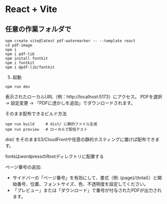 # React + Vite

## 任意の作業フォルダで
```
npm create vite@latest pdf-watermarker -- --template react
cd pdf-image
npm i
npm i pdf-lib
npm install fontkit
npm i fontkit
npm i @pdf-lib/fontkit
```

5) 起動

```
npm run dev
```

表示されたローカルURL（例：http://localhost:5173）にアクセス。
PDFを選択 → 設定変更 → 「PDFに透かしを追加」でダウンロードされます。


そのまま配布できるビルド方法
```
npm run build     # dist/ に静的ファイル生成
npm run preview   # ローカルで配信テスト
```

dist/ をそのままS3/CloudFrontや任意の静的ホスティングに置けば配布できます。


fontsはwordpressのRootディレクトリに配置する

ページ番号の追加:

- サイドバーの「ページ番号」を有効にして、書式（例: {page}/{total}）と開始番号、位置、フォントサイズ、色、不透明度を設定してください。
- 「プレビュー」または「ダウンロード」で番号が付与されたPDFが出力されます。